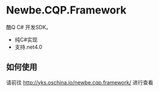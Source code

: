 # Newbe.CQP.Framework

酷Q C# 开发SDK。

- 纯C#实现
- 支持.net4.0

## 如何使用

请前往 <http://yks.oschina.io/newbe.cqp.framework/> 进行查看